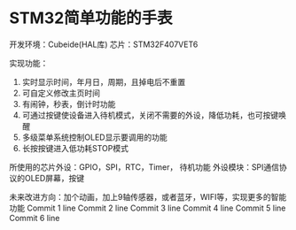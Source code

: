 # STM32简单功能的手表
开发环境：Cubeide(HAL库)
芯片：STM32F407VET6

实现功能：
1. 实时显示时间，年月日，周期，且掉电后不重置
2. 可自定义修改主页时间
3. 有闹钟，秒表，倒计时功能
4. 可通过按键使设备进入待机模式，关闭不需要的外设，降低功耗，也可按键唤醒
5. 多级菜单系统控制OLED显示要调用的功能
6. 长按按键进入低功耗STOP模式

所使用的芯片外设：GPIO，SPI，RTC，Timer， 待机功能
外设模块：SPI通信协议的OLED屏幕，按键

未来改进方向：加个动画，加上9轴传感器，或者蓝牙，WIFI等，实现更多的智能功能
Commit 1 line
Commit 2 line
Commit 3 line
Commit 4 line
Commit 5 line
Commit 6 line
